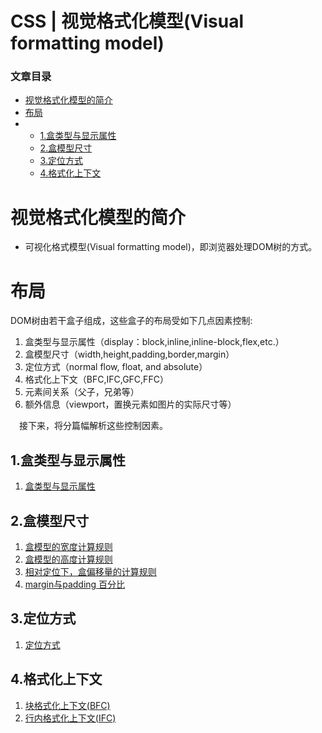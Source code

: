 # CSS | 视觉格式化模型(Visual formatting model)



### 文章目录

- [视觉格式化模型的简介](http://81.69.57.175/CsdnArticle/Show?cdkey=6c59affa0ceb4d6895e16e0cd82d0398tb&url=https://blog.csdn.net/qq_36145914/article/details/86609690#_1)
- [布局](http://81.69.57.175/CsdnArticle/Show?cdkey=6c59affa0ceb4d6895e16e0cd82d0398tb&url=https://blog.csdn.net/qq_36145914/article/details/86609690#_3)
- - [1.盒类型与显示属性](http://81.69.57.175/CsdnArticle/Show?cdkey=6c59affa0ceb4d6895e16e0cd82d0398tb&url=https://blog.csdn.net/qq_36145914/article/details/86609690#1_16)
  - [2.盒模型尺寸](http://81.69.57.175/CsdnArticle/Show?cdkey=6c59affa0ceb4d6895e16e0cd82d0398tb&url=https://blog.csdn.net/qq_36145914/article/details/86609690#2_19)
  - [3.定位方式](http://81.69.57.175/CsdnArticle/Show?cdkey=6c59affa0ceb4d6895e16e0cd82d0398tb&url=https://blog.csdn.net/qq_36145914/article/details/86609690#3_25)
  - [4.格式化上下文](http://81.69.57.175/CsdnArticle/Show?cdkey=6c59affa0ceb4d6895e16e0cd82d0398tb&url=https://blog.csdn.net/qq_36145914/article/details/86609690#4_29)



# 视觉格式化模型的简介

- 可视化格式模型(Visual formatting model)，即浏览器处理DOM树的方式。

# 布局

DOM树由若干盒子组成，这些盒子的布局受如下几点因素控制:

1. 盒类型与显示属性（display：block,inline,inline-block,flex,etc.）
2. 盒模型尺寸（width,height,padding,border,margin）
3. 定位方式（normal flow, float, and absolute）
4. 格式化上下文（BFC,IFC,GFC,FFC）
5. 元素间关系（父子，兄弟等）
6. 额外信息（viewport，置换元素如图片的实际尺寸等）

 接下来，将分篇幅解析这些控制因素。

## 1.盒类型与显示属性

1. [盒类型与显示属性](https://blog.csdn.net/qq_36145914/article/details/86613007)

## 2.盒模型尺寸

1. [盒模型的宽度计算规则](https://blog.csdn.net/qq_36145914/article/details/87617799)
2. [盒模型的高度计算规则](https://blog.csdn.net/qq_36145914/article/details/87617799)
3. [相对定位下，盒偏移量的计算规则](https://blog.csdn.net/qq_36145914/article/details/87258389)
4. [margin与padding 百分比](https://blog.csdn.net/qq_36145914/article/details/87619937)

## 3.定位方式

1. [定位方式](https://blog.csdn.net/qq_36145914/article/details/86690153)

## 4.格式化上下文

1. [块格式化上下文(BFC)](https://blog.csdn.net/qq_36145914/article/details/86998282)
2. [行内格式化上下文(IFC)](https://blog.csdn.net/qq_36145914/article/details/87009453)